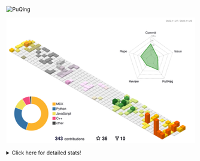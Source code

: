 ![PuQing](https://user-images.githubusercontent.com/27223114/171565019-9a56fae6-b08b-421f-99db-7e830da42371.png)

![](./profile-3d-contrib/profile-season-animate.svg)

<details>
<summary>Click here for detailed stats!</summary>

<!--START_SECTION:waka-->
![Lines of code](https://img.shields.io/badge/From%20Hello%20World%20I%27ve%20Written-922.3%20thousand%20lines%20of%20code-blue)

**🐱 My GitHub Data** 

> 📦 259.2 kB Used in GitHub's Storage 
 > 
> 🏆 324 Contributions in the Year 2023
 > 
> 🚫 Not Opted to Hire
 > 
> 📜 37 Public Repositories 
 > 
> 🔑 27 Private Repositories 
 > 
**I'm an Early 🐤** 

```text
🌞 Morning                573 commits         ████░░░░░░░░░░░░░░░░░░░░░   15.60 % 
🌆 Daytime                1799 commits        ████████████░░░░░░░░░░░░░   48.99 % 
🌃 Evening                469 commits         ███░░░░░░░░░░░░░░░░░░░░░░   12.77 % 
🌙 Night                  831 commits         ██████░░░░░░░░░░░░░░░░░░░   22.63 % 
```


📊 **This Week I Spent My Time On** 

```text
💬 Programming Languages: 
Markdown                 12 hrs 26 mins      █████████████████████████   100.00 % 

🔥 Editors: 
Obsidian                 12 hrs 26 mins      █████████████████████████   100.00 % 

💻 Operating System: 
Windows                  12 hrs 26 mins      █████████████████████████   100.00 % 
```


<!--END_SECTION:waka-->
</details>
